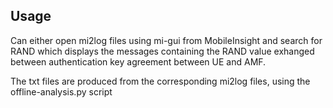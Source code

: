## Usage
Can either open mi2log files using mi-gui from MobileInsight and search for RAND which displays the messages containing the RAND value exhanged between authentication key agreement between UE and AMF.

The txt files are produced from the corresponding mi2log files, using the offline-analysis.py script
